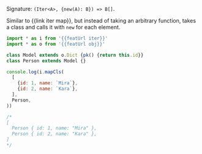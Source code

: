 Signature: `(Iter<A>, {new(A): B}) => B[]`.

Similar to {{link iter map}}, but instead of taking an arbitrary function, takes a class and calls it with `new` for each element.

```js
import * as i from '{{featUrl iter}}'
import * as o from '{{featUrl obj}}'

class Model extends o.Dict {pk() {return this.id}}
class Person extends Model {}

console.log(i.mapCls(
  [
    {id: 1, name: `Mira`},
    {id: 2, name: `Kara`},
  ],
  Person,
))

/*
[
  Person { id: 1, name: "Mira" },
  Person { id: 2, name: "Kara" },
]
*/
```
